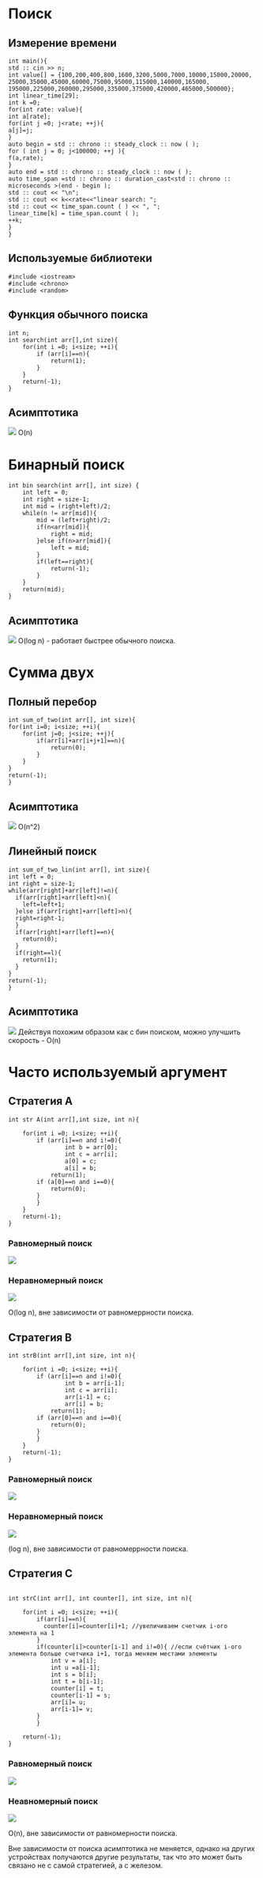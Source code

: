 # Поиск

## Измерение времени
```
int main(){
std :: cin >> n;
int value[] = {100,200,400,800,1600,3200,5000,7000,10000,15000,20000,
25000,35000,45000,60000,75000,95000,115000,140000,165000,
195000,225000,260000,295000,335000,375000,420000,465000,500000};
int linear_time[29];
int k =0;
for(int rate: value){
int a[rate];
for(int j =0; j<rate; ++j){
a[j]=j;
}
auto begin = std :: chrono :: steady_clock :: now ( );
for ( int j = 0; j<100000; ++j ){
f(a,rate);
}
auto end = std :: chrono :: steady_clock :: now ( );
auto time_span =std :: chrono :: duration_cast<std :: chrono :: microseconds >(end - begin );
std :: cout << "\n";
std :: cout << k<<rate<<"linear search: ";
std :: cout << time_span.count ( ) << ", ";
linear_time[k] = time_span.count ( );
++k;
}
}
```
## Используемые библиотеки

```
#include <iostream>
#include <chrono>
#include <random>
```

## Функция обычного поиска

```
int n;
int search(int arr[],int size){
    for(int i =0; i<size; ++i){
        if (arr[i]==n){
            return(1);
        }
    }
    return(-1);
}
```

## Асимптотика
![](\labC\image\usr.png)
O(n)
# Бинарный поиск

```
int bin search(int arr[], int size) {
    int left = 0;
    int right = size-1;
    int mid = (right+left)/2;
    while(n != arr[mid]){
        mid = (left+right)/2;
        if(n<arr[mid]){
            right = mid;
        }else if(n>arr[mid]){
            left = mid;
        }
        if(left==right){
            return(-1);
        }
    }
    return(mid);
}
```

## Асимптотика
![](\image\bins.png)
O(log n) - работает быстрее обычного поиска.

# Сумма двух 
## Полный перебор
```
int sum_of_two(int arr[], int size){
for(int i=0; i<size; ++i){
    for(int j=0; j<size; ++j){
        if(arr[i]+arr[i+j+1]==n){
            return(0);
        }
    }
}
return(-1);
}
```
## Асимптотика

![](\image\sum2.png)
O(n^2) 
## Линейный поиск

```
int sum_of_two_lin(int arr[], int size){
int left = 0;
int right = size-1;
while(arr[right]+arr[left]!=n){
  if(arr[right]+arr[left]<n){
    left=left+1;
  }else if(arr[right]+arr[left]>n){
  right=right-1;
  }
  if(arr[right]+arr[left]==n){
    return(0);
  }
  if(right==l){
    return(1);
  }
}
return(-1);
}
```
 ## Асимптотика

![](\image\suml.png)
Действуя похожим образом как с бин поиском, можно улучшить скорость - O(n)
# Часто используемый аргумент

## Стратегия А

```
int str A(int arr[],int size, int n){

    for(int i =0; i<size; ++i){
        if (arr[i]==n and i!=0){ 
                int b = arr[0];
                int c = arr[i];
                a[0] = c;
                a[i] = b;
            return(1);
        if (a[0]==n and i==0){
            return(0);
        }
        }
    }
    return(-1);
}
```
### Равномерный поиск 

![](\image\Aravn.png)

### Неравномерный поиск

![](\image\Aneravn.png)

O(log n), вне зависимости от равномеррности поиска.
## Стратегия B

```
int strB(int arr[],int size, int n){

    for(int i =0; i<size; ++i){
        if (arr[i]==n and i!=0){
                int b = arr[i-1];
                int c = arr[i];
                arr[i-1] = c;
                arr[i] = b;
            return(1);
        if (arr[0]==n and i==0){
            return(0);
        }
        }
    }
    return(-1);
}
```

### Равномерный поиск
![](\image\Bravn.png)

### Неравномерный поиск
![](\image\Bneravn.png)

(log n), вне зависимости от равномеррности поиска.
## Стратегия С
```

int strC(int arr[], int counter[], int size, int n){

    for(int i =0; i<size; ++i){
        if(arr[i]==n){
          counter[i]=counter[i]+1; //увеличиваем счетчик i-ого элемента на 1
        }
        if(counter[i]>counter[i-1] and i!=0){ //если счётчик i-ого элемента больше счетчика i+1, тогда меняем местами элементы
            int v = a[i];
            int u =a[i-1];
            int s = b[i];
            int t = b[i-1];
            counter[i] = t;
            counter[i-1] = s;
            arr[i]= u;
            arr[i-1]= v;
        }
        }

    return(-1);
}
```
### Равномерный поиск
![](\image\Cravn.png)

### Неавномерный поиск
![](\image\Cneravn.png)

O(n), вне зависимости от равномерности поиска.

Вне зависимости от поиска асимптотика не меняется, однако на других устройствах получаются другие результаты, так что это может быть связано не с самой стратегией, а с железом. 
